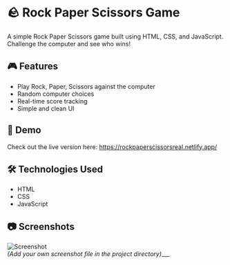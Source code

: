 # 🪨 Rock Paper Scissors Game

A simple Rock Paper Scissors game built using HTML, CSS, and JavaScript. Challenge the computer and see who wins!

## 🎮 Features

- Play Rock, Paper, Scissors against the computer
- Random computer choices
- Real-time score tracking
- Simple and clean UI

## 🚀 Demo

Check out the live version here:
https://rockpaperscissorsreal.netlify.app/

## 🛠️ Technologies Used

- HTML
- CSS
- JavaScript

## 📷 Screenshots

![Screenshot](screenshot.png)  
_(Add your own screenshot file in the project directory)____
